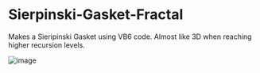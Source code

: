 # Sierpinski-Gasket-Fractal
Makes a Sieripinski Gasket using VB6 code. Almost like 3D when reaching higher recursion levels.

![image](https://user-images.githubusercontent.com/91184178/134760156-3495e814-c10c-4614-8c3a-d482fabe82c3.png)

